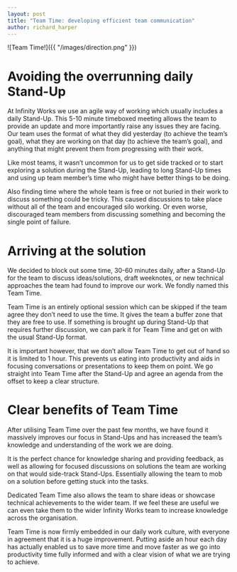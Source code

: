 ```yaml
---
layout: post
title: "Team Time: developing efficient team communication"
author: richard_harper
---
```


![Team Time!]({{ "/images/direction.png" }})

# Avoiding the overrunning daily Stand-Up

At Infinity Works we use an agile way of working which usually includes a daily Stand-Up. This 5-10 minute timeboxed meeting allows the team to provide an update and more importantly raise any issues they are facing. Our team uses the format of what they did yesterday (to achieve the team’s goal), what they are working on that day (to achieve the team’s goal), and anything that might prevent them from progressing with their work.

Like most teams, it wasn’t uncommon for us to get side tracked or to start exploring a solution during the Stand-Up, leading to long Stand-Up times and using up team member’s time who might have better things to be doing.

Also finding time where the whole team is free or not buried in their work to discuss something could be tricky. This caused discussions to take place without all of the team and encouraged silo working. Or even worse, discouraged team members from discussing something and becoming the single point of failure.

# Arriving at the solution

We decided to block out some time, 30-60 minutes daily, after a Stand-Up for the team to discuss ideas/solutions, draft weeknotes, or new technical approaches the team had found to improve our work. We fondly named this Team Time.

Team Time is an entirely optional session which can be skipped if the team agree they don’t need to use the time. It gives the team a buffer zone that they are free to use. If something is brought up during Stand-Up that requires further discussion, we can park it for Team Time and get on with the usual Stand-Up format.

It is important however, that we don’t allow Team Time to get out of hand so it is limited to 1 hour. This prevents us eating into productivity and aids in focusing conversations or presentations to keep them on point. We go straight into Team Time after the Stand-Up and agree an agenda from the offset to keep a clear structure.

# Clear benefits of Team Time
 
After utilising Team Time over the past few months, we have found it massively improves our focus in Stand-Ups and has increased the team’s knowledge and understanding of the work we are doing.

It is the perfect chance for knowledge sharing and providing feedback, as well as allowing for focused discussions on solutions the team are working on that would side-track Stand-Ups. Essentially allowing the team to mob on a solution before getting stuck into the tasks.

Dedicated Team Time also allows the team to share ideas or showcase technical achievements to the wider team. If we feel these are useful we can even take them to the wider Infinity Works team to increase knowledge across the organisation.

Team Time is now firmly embedded in our daily work culture, with everyone in agreement that it is a huge improvement. Putting aside an hour each day has actually enabled us to save more time and move faster as we go into productivity time fully informed and with a clear vision of what we are trying to achieve.

